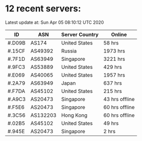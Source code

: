 # 12 recent servers:

Latest update at: Sun Apr 05 08:10:12 UTC 2020

| ID | ASN | Server Country | Online |
| -- | --- | -------------- | ------ |
| #.D09B | AS174 | United States | 58 hrs |
| #.15CF | AS49392 | Russia | 1973 hrs |
| #.7F1D | AS63949 | Singapore | 3221 hrs |
| #.9FC3 | AS53889 | United States | 429 hrs |
| #.E069 | AS40065 | United States | 1957 hrs |
| #.2A79 | AS63949 | Japan | 637 hrs |
| #.F7DA | AS45102 | United States | 215 hrs |
| #.A9C3 | AS20473 | Singapore | 43 hrs offline |
| #.F5E6 | AS20473 | Singapore | 60 hrs offline |
| #.3C56 | AS132203 | Hong Kong | 60 hrs offline |
| #.02B5 | AS45102 | United States | 49 hrs |
| #.945E | AS20473 | Singapore | 2 hrs |

